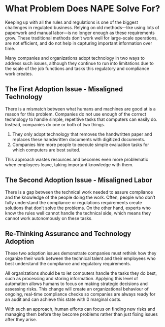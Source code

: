 # What Problem Does NAPE Solve For?

Keeping up with all the rules and regulations is one of the biggest challenges in regulated business. Relying on old methods—like using lots of paperwork and manual labor—is no longer enough as these requirements grow. These traditional methods don’t work well for large-scale operations, are not efficient, and do not help in capturing important information over time.

Many companies and organizations adopt technology in two ways to address such issues, although they continue to run into limitations due to the scale of the job functions and tasks this regulatory and compliance work creates.

## The First Adoption Issue - Misaligned Technology

There is a mismatch between what humans and machines are good at is a reason for this problem. Companies do not use enough of the correct technology to handle simple, repetitive tasks that computers can easily do. Instead, companies do one or both of two things.

1) They only adopt technology that removes the handwritten paper and replaces these handwritten documents with digitized documents.
2) Companies hire more people to execute simple evaluation tasks for which computers are best suited.

This approach wastes resources and becomes even more problematic when employees leave, taking important knowledge with them.

## The Second Adoption Issue - Misaligned Labor

There is a gap between the technical work needed to assure compliance and the knowledge of the people doing the work. Often, people who don’t fully understand the compliance or regulations requirements create solutions that don’t solve the problems. On the other hand, experts who know the rules well cannot handle the technical side, which means they cannot work autonomously on these tasks.

## Re-Thinking Assurance and Technology Adoption

These two adoption issues demonstrate companies must rethink how they organize their work between the technical talent and their employees who best understand the compliance and regulatory requirements.

All organizations should be to let computers handle the tasks they do best, such as processing and storing information. Applying this level of automation allows humans to focus on making strategic decisions and assessing risks. This change will create an organizational behaviour of ongoing, real-time compliance checks so companies are always ready for an audit and can achieve this state with 0 marginal costs.

With such an approach, human efforts can focus on finding new risks and managing them before they become problems rather than just fixing issues after they arise.